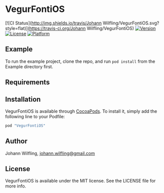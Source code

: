 # VegurFontiOS

[![CI Status](http://img.shields.io/travis/Johann Wilfling/VegurFontiOS.svg?style=flat)](https://travis-ci.org/Johann Wilfling/VegurFontiOS)
[![Version](https://img.shields.io/cocoapods/v/VegurFontiOS.svg?style=flat)](http://cocoapods.org/pods/VegurFontiOS)
[![License](https://img.shields.io/cocoapods/l/VegurFontiOS.svg?style=flat)](http://cocoapods.org/pods/VegurFontiOS)
[![Platform](https://img.shields.io/cocoapods/p/VegurFontiOS.svg?style=flat)](http://cocoapods.org/pods/VegurFontiOS)

## Example

To run the example project, clone the repo, and run `pod install` from the Example directory first.

## Requirements

## Installation

VegurFontiOS is available through [CocoaPods](http://cocoapods.org). To install
it, simply add the following line to your Podfile:

```ruby
pod "VegurFontiOS"
```

## Author

Johann Wilfling, johann.wilfling@gmail.com

## License

VegurFontiOS is available under the MIT license. See the LICENSE file for more info.
